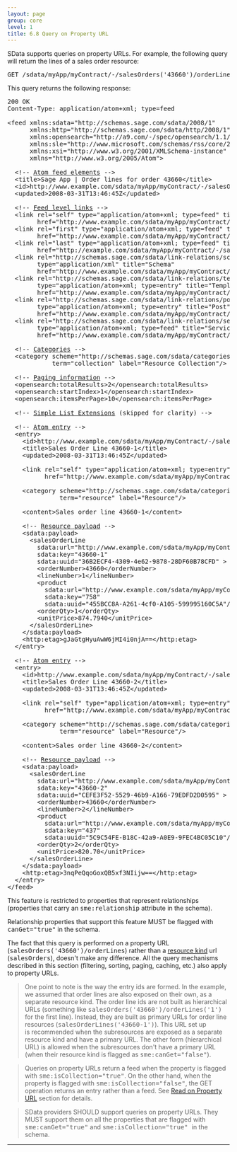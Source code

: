 ```yaml
---
layout: page
group: core
level: 1
title: 6.8 Query on Property URL
---
```


SData supports queries on property URLs. For example, the following query
will return the lines of a sales order resource:

<pre>GET /sdata/myApp/myContract/-/salesOrders('43660')/orderLines</pre>

This query returns the following response:

<pre>200 OK
Content-Type: application/atom+xml; type=feed

&lt;feed xmlns:sdata="http://schemas.sage.com/sdata/2008/1" 
      xmlns:http="http://schemas.sage.com/sdata/http/2008/1" 
&nbsp;&nbsp;&nbsp;&nbsp;&nbsp; xmlns:opensearch="http://a9.com/-/spec/opensearch/1.1/"
      xmlns:sle="http://www.microsoft.com/schemas/rss/core/2005" 
      xmlns:xsi="http://www.w3.org/2001/XMLSchema-instance"
&nbsp;&nbsp;&nbsp;&nbsp;&nbsp; xmlns="http://www.w3.org/2005/Atom"&gt;

&nbsp; &lt;!-- <a href="../0302/" title="3.2 Feed Elements">Atom feed elements</a> --&gt;
&nbsp; &lt;title&gt;Sage App | Order lines for order 43660&lt;/title&gt;
&nbsp; &lt;id&gt;http://www.example.com/sdata/myApp/myContract/-/salesOrders('43660')/orderLines&lt;/id&gt;
&nbsp; &lt;updated&gt;2008-03-31T13:46:45Z&lt;/updated&gt;

&nbsp; &lt;!-- <a href="../0303/" title="3.3 Feed-level Links">Feed level links</a> --&gt;
&nbsp; &lt;link rel="self" type="application/atom+xml; type=feed" title="Refresh" 
&nbsp;&nbsp;&nbsp;&nbsp;&nbsp;&nbsp;&nbsp; href="http://www.example.com/sdata/myApp/myContract/-/salesOrders('43660')/orderLines" /&gt;
&nbsp; &lt;link rel="first" type="application/atom+xml; type=feed" title="FirstPage" 
&nbsp;&nbsp;&nbsp;&nbsp;&nbsp;&nbsp;&nbsp; href="http://www.example.com/sdata/myApp/myContract/-/salesOrders('43660')/orderLines" /&gt;
&nbsp; &lt;link rel="last" type="application/atom+xml; type=feed" title="LastPage" 
&nbsp;&nbsp;&nbsp;&nbsp;&nbsp;&nbsp;&nbsp; href="http://example.com/sdata/myApp/myContract/-/salesOrders('43660')/orderLines" /&gt;
&nbsp; &lt;link rel="http://schemas.sage.com/sdata/link-relations/schema" 
&nbsp;&nbsp;&nbsp;&nbsp;&nbsp;&nbsp;&nbsp; type="application/xml" title="Schema" 
&nbsp;&nbsp;&nbsp;&nbsp;&nbsp;&nbsp;&nbsp; href="http://www.example.com/sdata/myApp/myContract/-/salesOrderLines/$schema?version=5" /&gt;
&nbsp; &lt;link rel="http://schemas.sage.com/sdata/link-relations/template" 
&nbsp;&nbsp;&nbsp;&nbsp;&nbsp;&nbsp;&nbsp; type="application/atom+xml; type=entry" title="Template" 
&nbsp;&nbsp;&nbsp;&nbsp;&nbsp;&nbsp;&nbsp; href="http://www.example.com/sdata/myApp/myContract/-/salesOrderLines/$template" /&gt;
&nbsp; &lt;link rel="http://schemas.sage.com/sdata/link-relations/post" 
&nbsp;&nbsp;&nbsp;&nbsp;&nbsp;&nbsp;&nbsp; type="application/atom+xml; type=entry" title="Post" 
&nbsp;&nbsp;&nbsp;&nbsp;&nbsp;&nbsp;&nbsp; href="http://www.example.com/sdata/myApp/myContract/-/salesOrderLines" /&gt;
&nbsp; &lt;link rel="http://schemas.sage.com/sdata/link-relations/service" 
&nbsp;&nbsp;&nbsp;&nbsp;&nbsp;&nbsp;&nbsp; type="application/atom+xml; type=feed" title="Service" 
&nbsp;&nbsp;&nbsp;&nbsp;&nbsp;&nbsp;&nbsp; href="http://www.example.com/sdata/myApp/myContract/-/salesOrderLines/$service" /&gt;

  &lt;!-- <a href="../0304/" title="3.4 Categories">Categories</a> --&gt;
  &lt;category scheme="http://schemas.sage.com/sdata/categories" 
            term="collection" label="Resource Collection"/&gt;

&nbsp; &lt;!-- <a href="../0305/" title="3.5 Paging Information">Paging information</a> --&gt;
&nbsp; &lt;opensearch:totalResults&gt;2&lt;/opensearch:totalResults&gt;
&nbsp; &lt;opensearch:startIndex&gt;1&lt;/opensearch:startIndex&gt;
&nbsp; &lt;opensearch:itemsPerPage&gt;10&lt;/opensearch:itemsPerPage&gt;

&nbsp; &lt;!-- <a href="../0306/" title="3.6 Simple List Extensions">Simple List Extensions</a> (skipped for clarity) --&gt;

&nbsp; &lt;!-- <a href="../0307/" title="3.7 Typical Feed Entry">Atom entry</a> --&gt;
&nbsp; &lt;entry&gt;
&nbsp;&nbsp;&nbsp; &lt;id&gt;http://www.example.com/sdata/myApp/myContract/-/salesOrderLines('<tt>43660-1</tt>')&lt;/id&gt;
&nbsp;&nbsp;&nbsp; &lt;title&gt;Sales Order Line <tt>43660-1</tt>&lt;/title&gt;
&nbsp;&nbsp;&nbsp; &lt;updated&gt;2008-03-31T13:46:45Z&lt;/updated&gt;

&nbsp;&nbsp;&nbsp; &lt;link rel="self" type="application/atom+xml; type=entry" title="self" 
&nbsp;&nbsp;&nbsp;&nbsp;&nbsp;&nbsp;&nbsp;&nbsp;&nbsp; href="http://www.example.com/sdata/myApp/myContract/-/salesOrderLines('<tt>43660-1</tt>')" /&gt;

    &lt;category scheme="http://schemas.sage.com/sdata/categories" 
              term="resource" label="Resource"/&gt;

&nbsp;&nbsp;&nbsp; &lt;content&gt;Sales order line <tt>43660-1</tt>&lt;/content&gt;

&nbsp;&nbsp;&nbsp; &lt;!-- <a href="../0308/" title="3.8 Resource Payload">Resource payload</a> --&gt;
    &lt;sdata:payload&gt;
&nbsp;&nbsp;    &lt;salesOrderLine
        sdata:url="http://www.example.com/sdata/myApp/myContract/-/salesOrderLines('43660-1')"
        sdata:key="43660-1"
        sdata:uuid="36B2ECF4-4309-4e62-9878-28DF60B78CFD" &gt;
&nbsp;&nbsp;&nbsp;&nbsp;  &nbsp; &lt;orderNumber&gt;43660&lt;/orderNumber&gt;
&nbsp;&nbsp;&nbsp;&nbsp;  &nbsp; &lt;lineNumber&gt;1&lt;/lineNumber&gt;
&nbsp;&nbsp;&nbsp;&nbsp;  &nbsp; &lt;product
          sdata:url="http://www.example.com/sdata/myApp/myContract/-/products('758')" 
          sdata:key="758"
          sdata:uuid="455BCC8A-A261-4cf0-A105-599995160C5A"/&gt;
&nbsp;&nbsp;&nbsp;&nbsp;&nbsp;   &lt;orderQty&gt;1&lt;/orderQty&gt;
&nbsp;&nbsp;  &nbsp;&nbsp;&nbsp; &lt;unitPrice&gt;874.7940&lt;/unitPrice&gt;
&nbsp;&nbsp;  &nbsp; &lt;/salesOrderLine&gt;
    &lt;/sdata:payload&gt;
&nbsp;&nbsp;&nbsp; &lt;http:etag&gt;gJaGtgHyuAwW6jMI4i0njA==&lt;/http:etag&gt;
&nbsp; &lt;/entry&gt;

&nbsp; &lt;!-- <a href="../0307/" title="3.7 Typical Feed Entry">Atom entry</a> --&gt;
&nbsp; &lt;entry&gt;
&nbsp;&nbsp;&nbsp; &lt;id&gt;http://www.example.com/sdata/myApp/myContract/-/salesOrderLines('<tt>43660-2</tt>')&lt;/id&gt;
&nbsp;&nbsp;&nbsp; &lt;title&gt;Sales Order Line <tt>43660-2</tt>&lt;/title&gt;
&nbsp;&nbsp;&nbsp; &lt;updated&gt;2008-03-31T13:46:45Z&lt;/updated&gt;

&nbsp;&nbsp;&nbsp; &lt;link rel="self" type="application/atom+xml; type=entry" title="self" 
&nbsp;&nbsp;&nbsp;&nbsp;&nbsp;&nbsp;&nbsp;&nbsp;&nbsp; href="http://www.example.com/sdata/myApp/myContract/-/salesOrderLines('<tt>43660-2</tt>')" /&gt;

    &lt;category scheme="http://schemas.sage.com/sdata/categories" 
              term="resource" label="Resource"/&gt;

&nbsp;&nbsp;&nbsp; &lt;content&gt;Sales order line <tt>43660-2</tt>&lt;/content&gt;

&nbsp;&nbsp;&nbsp; &lt;!-- <a href="../0308/" title="3.8 Resource Payload">Resource payload</a> --&gt;
    &lt;sdata:payload&gt;
&nbsp;&nbsp;&nbsp;   &lt;salesOrderLine
        sdata:url="http://www.example.com/sdata/myApp/myContract/-/salesOrderLines('43660-2')"
        sdata:key="43660-2"
        sdata:uuid="CEFE3F52-5529-46b9-A166-79EDFD2D0595" &gt;
&nbsp;&nbsp;&nbsp;&nbsp;  &nbsp; &lt;orderNumber&gt;43660&lt;/orderNumber&gt;
&nbsp;&nbsp;&nbsp;&nbsp;  &nbsp; &lt;lineNumber&gt;2&lt;/lineNumber&gt;
&nbsp;&nbsp;&nbsp;&nbsp;&nbsp;   &lt;product
          sdata:url="http://www.example.com/sdata/myApp/myContract/-/products('437')" 
          sdata:key="437"
          sdata:uuid="5C9C54FE-B18C-42a9-A0E9-9FEC4BC05C10"/&gt;
&nbsp;&nbsp;&nbsp;&nbsp;&nbsp;   &lt;orderQty&gt;2&lt;/orderQty&gt;
&nbsp;&nbsp;&nbsp;&nbsp;&nbsp;   &lt;unitPrice&gt;820.70&lt;/unitPrice&gt;
&nbsp;&nbsp;&nbsp;   &lt;/salesOrderLine&gt;
    &lt;/sdata:payload&gt;
&nbsp;&nbsp;&nbsp; &lt;http:etag&gt;3nqPeQqoGoxQB5xf3NIijw==&lt;/http:etag&gt;
&nbsp; &lt;/entry&gt;
&lt;/feed&gt;</pre>

This feature is restricted to properties that represent relationships
(properties that carry an <tt>sme:relationship</tt> attribute in the schema).

Relationship properties that support this feature MUST be flagged with
<tt>canGet="true"</tt> in the schema.

The fact that this query is performed on a property URL
(<tt>salesOrders('43660')/orderLines</tt>) rather than a
[resource kind](../0101/ "1.1 Terminology") url (<tt>salesOrders</tt>), doesn't
make any difference. All the query mechanisms described in this section
(filtering, sorting, paging, caching, etc.) also apply to property URLs.

<blockquote class="note">One point to note is the way the entry ids are formed. In the
example, we assumed that order lines are also exposed on their own, as&nbsp;a
separate resource kind.&nbsp;The order line ids are not built as hierarchical URLs
(something like <tt>salesOrders('43660')/orderLines('1')</tt> for the first
line). Instead,&nbsp;they are built as primary&nbsp;URLs for&nbsp;order line resources
(<tt>salesOrderLines('</tt><tt>43660-1</tt><tt>')</tt>). This URL set up
is&nbsp;recommended&nbsp;when the subresources are exposed as a separate resource kind and
have&nbsp;a primary&nbsp;URL. The other form (hierarchical URL) is&nbsp;allowed when the
subresources don't have a primary URL (when their resource kind is flagged as
<tt>sme:canGet="false"</tt>).</blockquote>

<blockquote class="note">Queries on property URLs return a feed when the property is
flagged with <tt>sme:isCollection="true"</tt>. On the other hand, when the
property is flagged with <tt>sme:isCollection="false"</tt>, the GET operation
returns an entry rather than a feed. See <a href="../0704/" title="7.4 Read on Property URL">Read on Property URL</a> section for details.</blockquote>

<blockquote class="compliance">SData providers SHOULD support queries on property URLs. They
MUST support them on all the properties that are flagged with
<tt>sme:canGet="true"</tt> and <tt>sme:isCollection="true" </tt>in the schema.</blockquote>

* * *